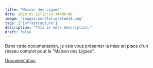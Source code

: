 ```yaml
---
title: "Maison des Ligues"
date: 2020-05-12T12:14:34+06:00
image: "images/portfolio/item14.png"
tags: ["infrastructure"]
description: "This is meta description."
draft: false
---
```


Dans cette documentation, je vais vous présenter la mise en place d'un réseau complet pour la "Maison des Ligues". 

[Documentation](/MAISON.pdf)